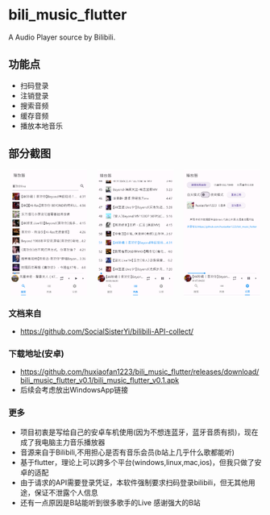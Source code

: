# bili_music_flutter

A Audio Player source by Bilibili.

## 功能点
- 扫码登录
- 注销登录
- 搜索音频
- 缓存音频
- 播放本地音乐


## 部分截图
<div style="display: flex; justify-content: space-around;">
    <img src="https://github.com/huxiaofan1223/bili_music_flutter/blob/master/screenshots/search.jpg" alt="search" style="width: 30%;margin-right:10px;">
    <img src="https://github.com/huxiaofan1223/bili_music_flutter/blob/master/screenshots/list.jpg" alt="list" style="width: 30%;margin-right:10px;">
    <img src="https://github.com/huxiaofan1223/bili_music_flutter/blob/master/screenshots/setting.jpg" alt="setting" style="width: 30%;">
</div>

### 文档来自
- https://github.com/SocialSisterYi/bilibili-API-collect/

### 下载地址(安卓)
- https://github.com/huxiaofan1223/bili_music_flutter/releases/download/bili_music_flutter_v0.1/bili_music_flutter_v0.1.apk
- 后续会考虑放出WindowsApp链接
### 更多

- 项目初衷是写给自己的安卓车机使用(因为不想连蓝牙，蓝牙音质有损)，现在成了我电脑主力音乐播放器
- 音源来自于Bilibili,不用担心是否有音乐会员(b站上几乎什么歌都能听)
- 基于flutter，理论上可以跨多个平台(windows,linux,mac,ios)，但我只做了安卓的适配
- 由于请求的API需要登录凭证，本软件强制要求扫码登录bilibili，但无其他用途，保证不泄露个人信息
- 还有一点原因是B站能听到很多歌手的Live  感谢强大的B站
